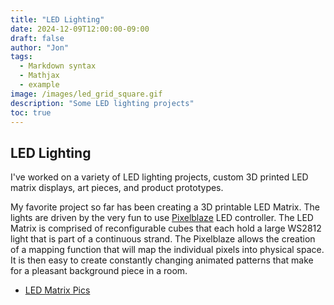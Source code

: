 ```yaml
---
title: "LED Lighting"
date: 2024-12-09T12:00:00-09:00
draft: false
author: "Jon"
tags:
  - Markdown syntax
  - Mathjax
  - example
image: /images/led_grid_square.gif
description: "Some LED lighting projects"
toc: true
---
```


## LED Lighting

I've worked on a variety of LED lighting projects, custom 3D printed LED matrix displays, art pieces, and product prototypes.

My favorite project so far has been creating a 3D printable LED Matrix. The lights are driven by the very fun to use [Pixelblaze](https://electromage.com/pixelblaze) LED controller. The LED Matrix is comprised of reconfigurable cubes that each hold a large WS2812 light that is part of a continuous strand. The Pixelblaze allows the creation of a mapping function that will map the individual pixels into physical space. It is then easy to create constantly changing animated patterns that make for a pleasant background piece in a room.

* [LED Matrix Pics](https://photos.app.goo.gl/NqeP2CnW2c9g9qBS7)